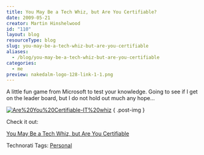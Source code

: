 ```yaml
---
title: You May Be a Tech Whiz, but Are You Certifiable?
date: 2009-05-21
creator: Martin Hinshelwood
id: "110"
layout: blog
resourceType: blog
slug: you-may-be-a-tech-whiz-but-are-you-certifiable
aliases:
  - /blog/you-may-be-a-tech-whiz-but-are-you-certifiable
categories:
  - me
preview: nakedalm-logo-128-link-1-1.png
---
```


A little fun game from Microsoft to test your knowledge. Going to see if I get on the leader board, but I do not hold out much any hope…

[![Are%20You%20Certifiable-IT%20whiz](images/Are%20You%20Certifiable-IT%20whiz_3.jpg)](http://co1piltwb.partners.extranet.microsoft.com/mcoeredir/mcoeredirect.aspx?linkId=11946551&s1=c52571bc-82a5-1214-338d-1f00b6ec852f)
{ .post-img }

Check it out:

[You May Be a Tech Whiz, but Are You Certifiable](http://co1piltwb.partners.extranet.microsoft.com/mcoeredir/mcoeredirect.aspx?linkId=11946551&s1=c52571bc-82a5-1214-338d-1f00b6ec852f "You May Be a Tech Whiz, but Are You Certifiable-")

Technorati Tags: [Personal](http://technorati.com/tags/Personal)

